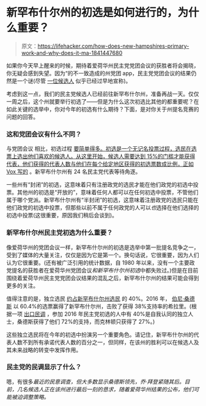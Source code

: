 # 新罕布什尔州的初选是如何进行的，为什么重要？

> 原文：<https://lifehacker.com/how-does-new-hampshires-primary-work-and-why-does-it-ma-1841447680>

如果你今天早上醒来的时候，期待着爱荷华州民主党党团会议的获胜者将会揭晓，你无疑会感到失望。因为“的不一致造成的州党团 app，民主党党团会议的结果仍然是一个谜(尽管 [一位候选人](https://twitter.com/PeteButtigieg/status/1224564353040625665) 似乎已经过早地宣称)。



考虑到这一点，我们的民主党候选人已经前往新罕布什尔州，准备再战一天。仅仅一周之后，这个州就要举行初选了——但是为什么这次初选比其他的都重要呢？在如此关键的选举中，你对今年的初选有什么期待？下面，是对你关于州提名竞赛的问题的回答。

### 这和党团会议有什么不同？

与党团会议 相比，初选过程 [要简单得多。初选是一个无记名投票过程，选民在选票上选出他们喜欢的候选人。从这里开始，候选人需要达到 15%的门槛才能获得代表，他们获得的代表人数与他们在每个给定地区获得的初选票数成比例，正如](https://lifehacker.com/how-exactly-do-the-iowa-caucuses-work-1841065680) [Vox 写的](https://www.vox.com/2020/2/4/21076261/new-hampshire-primary-february-11) 。新罕布什尔州有 24 名民主党代表等待角逐。

一些州有“封闭”的初选，这意味着只有注册政党的选民才能在他们政党的初选中投票。其他州的初选是“开放的”，意味着任何人都可以在任何初选中投票，不管他们属于哪个党派。新罕布什尔州有“半封闭”的初选，这意味着注册政党的选民只能在他们政党的初选中投票，但那些以前不属于任何政党的人可以*也*选择在他们选择的初选中投票(这很重要，原因我们稍后会谈到)。

### 新罕布什尔州民主党初选为什么重要？

像爱荷华州的党团会议一样，新罕布什尔州的初选是选举中第一批提名竞争之一，受到了媒体的大量关注，仅仅是因为它是第一个。换句话说，它很重要，因为人们认为它很重要。(还有被广泛引用的统计数据，自 1980 年以来，没有一个主要政党提名的获胜者在爱荷华州党团会议*和新罕布什尔州初选*中都失败过。)但是在目前围绕着爱荷华州民主党党团会议结果的混乱之后，新罕布什尔州的结果可能会得到更多的关注。

值得注意的是，独立选民 [约占新罕布什尔州选民](https://www.wsj.com/articles/as-new-hampshire-goes-11568760674) 的 40%。2016 年， [伯尼·桑德斯](https://www.nytimes.com/elections/2016/results/primaries/new-hampshire) 以 60.4%的选票赢得了新罕布什尔州，击败了获得 38%支持率的希拉里。(根据一项 [出口民调](https://www.wsj.com/articles/bernie-sanders-wins-new-hampshire-democratic-primary-defeating-hillary-clinton-1455066190) ，参加 2016 年民主党初选的人中有 40%是自我认同的独立人士，桑德斯获得了他们 72%的支持，而克林顿只获得了 27%。)

这些独立选民将在今年的初选中扮演另一个重要角色。请记住，新罕布什尔州的代表人数不到所有承诺代表人数的百分之一，但同样，在该州的胜利可以在候选人及其未来战略的转变中发挥作用。

### 民主党的民调显示了什么？

嗯，有很多*最近的民意调查，但大多数显示桑德斯领先，乔·拜登紧随其后。目前，几名候选人正在该州进行最后一刻的恳求，随着爱荷华州结果的公布，他们可能被迫调整策略。*